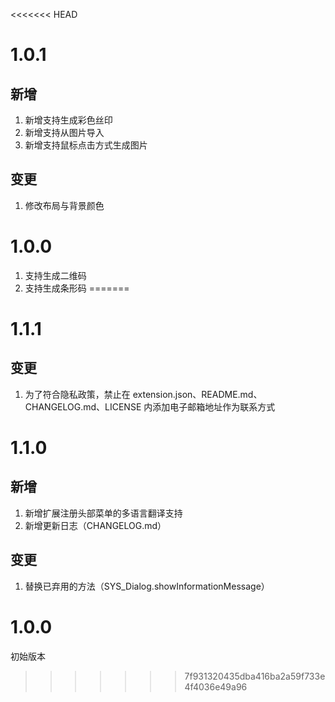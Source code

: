 <<<<<<< HEAD
# 1.0.1

## 新增

1. 新增支持生成彩色丝印
2. 新增支持从图片导入
3. 新增支持鼠标点击方式生成图片

## 变更

1. 修改布局与背景颜色

# 1.0.0

1. 支持生成二维码
2. 支持生成条形码
=======
# 1.1.1

## 变更

1. 为了符合隐私政策，禁止在 extension.json、README.md、CHANGELOG.md、LICENSE 内添加电子邮箱地址作为联系方式

# 1.1.0

## 新增

1. 新增扩展注册头部菜单的多语言翻译支持
2. 新增更新日志（CHANGELOG.md）

## 变更

1. 替换已弃用的方法（SYS_Dialog.showInformationMessage）

# 1.0.0

初始版本
>>>>>>> 7f931320435dba416ba2a59f733e4f4036e49a96
